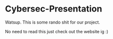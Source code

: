 # Cybersec-Presentation
Watsup. This is some rando shit for our project.


No need to read this just check out the website ig :)

